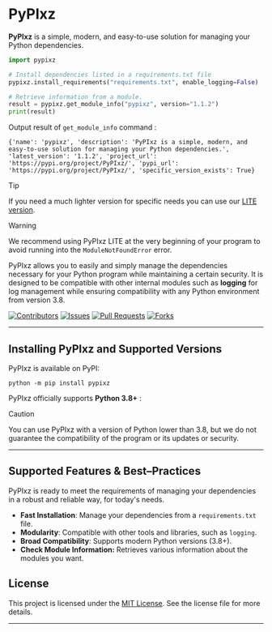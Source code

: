 # PyPIxz

**PyPIxz** is a simple, modern, and easy-to-use solution for managing your Python dependencies.

```python
import pypixz

# Install dependencies listed in a requirements.txt file
pypixz.install_requirements("requirements.txt", enable_logging=False)

# Retrieve information from a module.
result = pypixz.get_module_info("pypixz", version="1.1.2")
print(result)
```

Output result of `get_module_info` command :

```
{'name': 'pypixz', 'description': 'PyPIxz is a simple, modern, and easy-to-use solution for managing your Python dependencies.', 'latest_version': '1.1.2', 'project_url': 'https://pypi.org/project/PyPIxz/', 'pypi_url': 'https://pypi.org/project/PyPIxz/', 'specific_version_exists': True}
```

> [!TIP]
> If you need a much lighter version for specific needs you can use our [LITE version](https://github.com/YourLabXYZ/PyPIxz-LITE).

> [!WARNING]
> We recommend using PyPIxz LITE at the very beginning of your program to avoid running into the
> `ModuleNotFoundError` error.

PyPIxz allows you to easily and simply manage the dependencies necessary for your Python program while maintaining a certain security. It is designed to be compatible with other internal modules such as **logging** for log management while ensuring compatibility with any Python environment from version 3.8.

[![Contributors](https://img.shields.io/github/contributors/yourlabxyz/PyPIxz.svg)](https://github.com/yourlabxyz/PyPIxz/graphs/contributors)
[![Issues](https://img.shields.io/github/issues/yourlabxyz/PyPIxz.svg)](https://github.com/yourlabxyz/PyPIxz/issues)
[![Pull Requests](https://img.shields.io/github/issues-pr/yourlabxyz/PyPIxz.svg)](https://github.com/yourlabxyz/PyPIxz/pulls)
[![Forks](https://img.shields.io/github/forks/yourlabxyz/PyPIxz.svg)](https://github.com/yourlabxyz/PyPIxz/network/members)

---

## Installing PyPIxz and Supported Versions

PyPIxz is available on PyPI:

```console
python -m pip install pypixz
```

PyPIxz officially supports **Python 3.8+** : 

> [!CAUTION]
> You can use PyPIxz with a version of Python lower than 3.8, but we do not guarantee the
> compatibility of the program or its updates or security.

---

## Supported Features & Best–Practices

PyPIxz is ready to meet the requirements of managing your dependencies in a robust and reliable way, for today's needs.

- **Fast Installation**: Manage your dependencies from a `requirements.txt` file.
- **Modularity**: Compatible with other tools and libraries, such as `logging`.
- **Broad Compatibility**: Supports modern Python versions (3.8+).
- **Check Module Information:** Retrieves various information about the modules you want.

## License

This project is licensed under the [MIT License](https://github.com/yourlabxyz/PyPIxz/blob/master/LICENSE). See 
the license file for more details.

---
